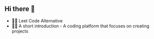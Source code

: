 ## Hi there 👋

* 👩‍💻 Leet Code Alternative
* 🙋‍♀️ A short introduction - A coding platform that focuses on creating projects

